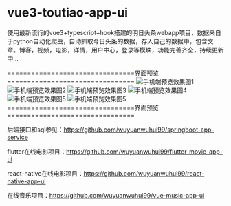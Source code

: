 # vue3-toutiao-app-ui
使用最新流行的vue3+typescript+hook搭建的明日头条webapp项目，数据来自于python自动化爬虫，自动抓取今日头条的数据，存入自己的数据中，包含文章。博客，视频，电影，详情，用户中心，登录等模块，功能完善齐全，持续更新中...

================================界面预览================================
![手机端预览效果图1](./%E7%95%8C%E9%9D%A2%E9%A2%84%E8%A7%881.png)
![手机端预览效果图2](./%E7%95%8C%E9%9D%A2%E9%A2%84%E8%A7%882.png)
![手机端预览效果图3](./%E7%95%8C%E9%9D%A2%E9%A2%84%E8%A7%883.png)
![手机端预览效果图4](./%E7%95%8C%E9%9D%A2%E9%A2%84%E8%A7%884.png)
![手机端预览效果图5](./%E7%95%8C%E9%9D%A2%E9%A2%84%E8%A7%885.png)
![手机端预览效果图5](./%E7%95%8C%E9%9D%A2%E9%A2%84%E8%A7%886.png)
================================界面预览================================


后端接口和sql参见：https://github.com/wuyuanwuhui99/springboot-app-service

flutter在线电影项目：https://github.com/wuyuanwuhui99/flutter-movie-app-ui

react-native在线电影项目：https://github.com/wuyuanwuhui99/react-native-app-ui

在线音乐项目：https://github.com/wuyuanwuhui99/vue-music-app-ui
